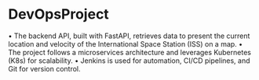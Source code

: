 # DevOpsProject
• The backend API, built with FastAPI, retrieves data to present the current location and velocity of the International Space Station (ISS) on a map.  • The project follows a microservices architecture and leverages Kubernetes (K8s) for scalability.  • Jenkins is used for automation, CI/CD pipelines, and Git for version control.
